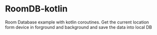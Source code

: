 # RoomDB-kotlin

Room Database example with kotlin coroutines.
Get the current location form device in forground and background and save the data into local DB

